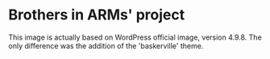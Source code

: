 # Brothers in ARMs' project

This image is actually based on WordPress official image, version 4.9.8.
The only difference was the addition of the 'baskerville' theme.